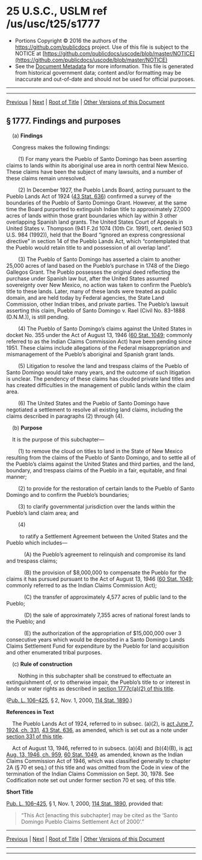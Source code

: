 ---
---

# 25 U.S.C., USLM ref /us/usc/t25/s1777

* Portions Copyright © 2016 the authors of the https://github.com/publicdocs project.
  Use of this file is subject to the NOTICE at [https://github.com/publicdocs/uscode/blob/master/NOTICE](https://github.com/publicdocs/uscode/blob/master/NOTICE)
* See the [Document Metadata](././../../../../..//README.md) for more information.
  This file is generated from historical government data; content and/or formatting may be inaccurate and out-of-date and should not be used for official purposes.

----------
----------

[Previous](./../../../../..//us/usc/t25/ch19/schXI/m__us_usc_t25_ch19_schXI.md) | [Next](./../../../../..//us/usc/t25/ch19/schXI/m__us_usc_t25_s1777a.md) | [Root of Title](./../../../../../) | [Other Versions of this Document](https://publicdocs.github.io/go/links?ns=uslm&ref=%2Fus%2Fusc%2Ft25%2Fs1777)

## § 1777. Findings and purposes

    (a) __Findings__ 

    Congress makes the following findings:

        (1) For many years the Pueblo of Santo Domingo has been asserting claims to lands within its aboriginal use area in north central New Mexico. These claims have been the subject of many lawsuits, and a number of these claims remain unresolved.

        (2) In December 1927, the Pueblo Lands Board, acting pursuant to the Pueblo Lands Act of 1924 ([43 Stat. 636][/us/stat/43/636]) confirmed a survey of the boundaries of the Pueblo of Santo Domingo Grant. However, at the same time the Board purported to extinguish Indian title to approximately 27,000 acres of lands within those grant boundaries which lay within 3 other overlapping Spanish land grants. The United States Court of Appeals in United States v. Thompson (941 F.2d 1074 (10th Cir. 1991), cert. denied 503 U.S. 984 (1992)), held that the Board “ignored an express congressional directive” in section 14 of the Pueblo Lands Act, which “contemplated that the Pueblo would retain title to and possession of all overlap land”.

        (3) The Pueblo of Santo Domingo has asserted a claim to another 25,000 acres of land based on the Pueblo’s purchase in 1748 of the Diego Gallegos Grant. The Pueblo possesses the original deed reflecting the purchase under Spanish law but, after the United States assumed sovereignty over New Mexico, no action was taken to confirm the Pueblo’s title to these lands. Later, many of these lands were treated as public domain, and are held today by Federal agencies, the State Land Commission, other Indian tribes, and private parties. The Pueblo’s lawsuit asserting this claim, Pueblo of Santo Domingo v. Rael (Civil No. 83–1888 (D.N.M.)), is still pending.

        (4) The Pueblo of Santo Domingo’s claims against the United States in docket No. 355 under the Act of August 13, 1946 ([60 Stat. 1049][/us/stat/60/1049]; commonly referred to as the Indian Claims Commission Act) have been pending since 1951. These claims include allegations of the Federal misappropriation and mismanagement of the Pueblo’s aboriginal and Spanish grant lands.

        (5) Litigation to resolve the land and trespass claims of the Pueblo of Santo Domingo would take many years, and the outcome of such litigation is unclear. The pendency of these claims has clouded private land titles and has created difficulties in the management of public lands within the claim area.

        (6) The United States and the Pueblo of Santo Domingo have negotiated a settlement to resolve all existing land claims, including the claims described in paragraphs (2) through (4).

    (b) __Purpose__ 

    It is the purpose of this subchapter—

        (1) to remove the cloud on titles to land in the State of New Mexico resulting from the claims of the Pueblo of Santo Domingo, and to settle all of the Pueblo’s claims against the United States and third parties, and the land, boundary, and trespass claims of the Pueblo in a fair, equitable, and final manner;

        (2) to provide for the restoration of certain lands to the Pueblo of Santo Domingo and to confirm the Pueblo’s boundaries;

        (3) to clarify governmental jurisdiction over the lands within the Pueblo’s land claim area; and

        (4)

         to ratify a Settlement Agreement between the United States and the Pueblo which includes—

            (A) the Pueblo’s agreement to relinquish and compromise its land and trespass claims;

            (B) the provision of $8,000,000 to compensate the Pueblo for the claims it has pursued pursuant to the Act of August 13, 1946 ([60 Stat. 1049][/us/stat/60/1049]; commonly referred to as the Indian Claims Commission Act);

            (C) the transfer of approximately 4,577 acres of public land to the Pueblo;

            (D) the sale of approximately 7,355 acres of national forest lands to the Pueblo; and

            (E) the authorization of the appropriation of $15,000,000 over 3 consecutive years which would be deposited in a Santo Domingo Lands Claims Settlement Fund for expenditure by the Pueblo for land acquisition and other enumerated tribal purposes.

    (c) __Rule of construction__ 

        Nothing in this subchapter shall be construed to effectuate an extinguishment of, or to otherwise impair, the Pueblo’s title to or interest in lands or water rights as described in [section 1777c(a)(2) of this title][/us/usc/t25/s1777c/a/2].

([Pub. L. 106–425][/us/pl/106/425], § 2, Nov. 1, 2000, [114 Stat. 1890][/us/stat/114/1890].)

 __References in Text__ 

    The Pueblo Lands Act of 1924, referred to in subsec. (a)(2), is [act June 7, 1924, ch. 331][/us/act/1924-06-07/ch331], [43 Stat. 636][/us/stat/43/636], as amended, which is set out as a note under [section 331 of this title][/us/usc/t25/s331].

    Act of August 13, 1946, referred to in subsecs. (a)(4) and (b)(4)(B), is [act Aug. 13, 1946, ch. 959][/us/act/1946-08-13/ch959], [60 Stat. 1049][/us/stat/60/1049], as amended, known as the Indian Claims Commission Act of 1946, which was classified generally to chapter 2A (§ 70 et seq.) of this title and was omitted from the Code in view of the termination of the Indian Claims Commission on Sept. 30, 1978. See Codification note set out under former section 70 et seq. of this title.

 __Short Title__ 

[Pub. L. 106–425][/us/pl/106/425], § 1, Nov. 1, 2000, [114 Stat. 1890][/us/stat/114/1890], provided that: 

> “This Act \[enacting this subchapter\] may be cited as the ‘Santo Domingo Pueblo Claims Settlement Act of 2000’.”

----------

[Previous](./../../../../..//us/usc/t25/ch19/schXI/m__us_usc_t25_ch19_schXI.md) | [Next](./../../../../..//us/usc/t25/ch19/schXI/m__us_usc_t25_s1777a.md) | [Root of Title](./../../../../../) | [Other Versions of this Document](https://publicdocs.github.io/go/links?ns=uslm&ref=%2Fus%2Fusc%2Ft25%2Fs1777)

----------
----------

[/us/stat/43/636]: https://publicdocs.github.io/go/links?ns=uslm&ref=%2Fus%2Fstat%2F43%2F636
[/us/stat/60/1049]: https://publicdocs.github.io/go/links?ns=uslm&ref=%2Fus%2Fstat%2F60%2F1049
[/us/stat/60/1049]: https://publicdocs.github.io/go/links?ns=uslm&ref=%2Fus%2Fstat%2F60%2F1049
[/us/usc/t25/s1777c/a/2]: https://publicdocs.github.io/go/links?ns=uslm&ref=%2Fus%2Fusc%2Ft25%2Fs1777c%2Fa%2F2
[/us/pl/106/425]: https://publicdocs.github.io/go/links?ns=uslm&ref=%2Fus%2Fpl%2F106%2F425
[/us/stat/114/1890]: https://publicdocs.github.io/go/links?ns=uslm&ref=%2Fus%2Fstat%2F114%2F1890
[/us/act/1924-06-07/ch331]: https://publicdocs.github.io/go/links?ns=uslm&ref=%2Fus%2Fact%2F1924-06-07%2Fch331
[/us/stat/43/636]: https://publicdocs.github.io/go/links?ns=uslm&ref=%2Fus%2Fstat%2F43%2F636
[/us/usc/t25/s331]: https://publicdocs.github.io/go/links?ns=uslm&ref=%2Fus%2Fusc%2Ft25%2Fs331
[/us/act/1946-08-13/ch959]: https://publicdocs.github.io/go/links?ns=uslm&ref=%2Fus%2Fact%2F1946-08-13%2Fch959
[/us/stat/60/1049]: https://publicdocs.github.io/go/links?ns=uslm&ref=%2Fus%2Fstat%2F60%2F1049
[/us/pl/106/425]: https://publicdocs.github.io/go/links?ns=uslm&ref=%2Fus%2Fpl%2F106%2F425
[/us/stat/114/1890]: https://publicdocs.github.io/go/links?ns=uslm&ref=%2Fus%2Fstat%2F114%2F1890


